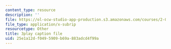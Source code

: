 ```yaml
---
content_type: resource
description: ''
file: https://ol-ocw-studio-app-production.s3.amazonaws.com/courses/2-003sc-engineering-dynamics-fall-2011/25e1a12df0495909b69a883adcd4f99a_7kcWV6zlcRU.vtt
file_type: application/x-subrip
resourcetype: Other
title: 3play caption file
uid: 25e1a12d-f049-5909-b69a-883adcd4f99a
---
```

